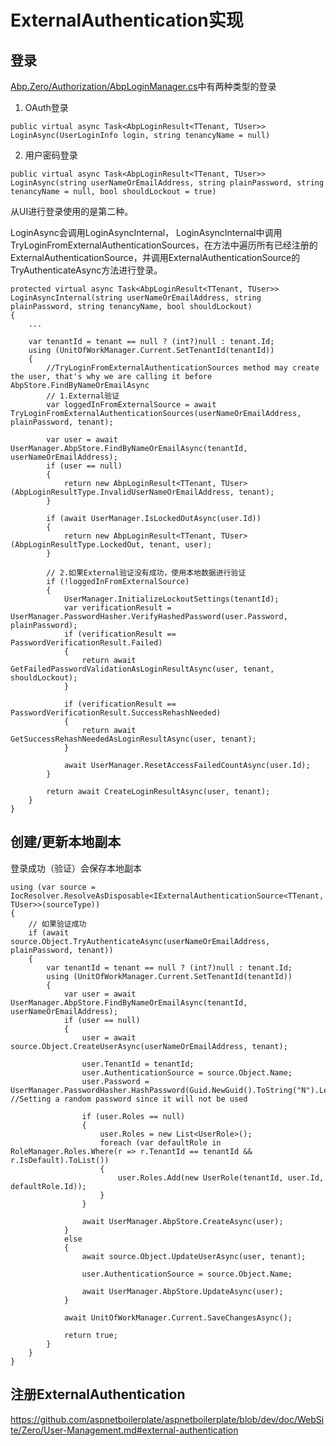# ExternalAuthentication实现

## 登录

[Abp.Zero/Authorization/AbpLoginManager.cs](https://github.com/aspnetboilerplate/aspnetboilerplate/blob/dev/src/Abp.Zero/Authorization/AbpLoginManager.cs)中有两种类型的登录

1. OAuth登录
``` CSharp
public virtual async Task<AbpLoginResult<TTenant, TUser>> LoginAsync(UserLoginInfo login, string tenancyName = null)
```

2. 用户密码登录
``` CSharp
public virtual async Task<AbpLoginResult<TTenant, TUser>> LoginAsync(string userNameOrEmailAddress, string plainPassword, string tenancyName = null, bool shouldLockout = true)
```

从UI进行登录使用的是第二种。

LoginAsync会调用LoginAsyncInternal， LoginAsyncInternal中调用TryLoginFromExternalAuthenticationSources，在方法中遍历所有已经注册的ExternalAuthenticationSource，并调用ExternalAuthenticationSource的TryAuthenticateAsync方法进行登录。

``` CSharp
protected virtual async Task<AbpLoginResult<TTenant, TUser>> LoginAsyncInternal(string userNameOrEmailAddress, string plainPassword, string tenancyName, bool shouldLockout)
{
    ...

    var tenantId = tenant == null ? (int?)null : tenant.Id;
    using (UnitOfWorkManager.Current.SetTenantId(tenantId))
    {
        //TryLoginFromExternalAuthenticationSources method may create the user, that's why we are calling it before AbpStore.FindByNameOrEmailAsync
        // 1.External验证
        var loggedInFromExternalSource = await TryLoginFromExternalAuthenticationSources(userNameOrEmailAddress, plainPassword, tenant);

        var user = await UserManager.AbpStore.FindByNameOrEmailAsync(tenantId, userNameOrEmailAddress);
        if (user == null)
        {
            return new AbpLoginResult<TTenant, TUser>(AbpLoginResultType.InvalidUserNameOrEmailAddress, tenant);
        }

        if (await UserManager.IsLockedOutAsync(user.Id))
        {
            return new AbpLoginResult<TTenant, TUser>(AbpLoginResultType.LockedOut, tenant, user);
        }

        // 2.如果External验证没有成功，使用本地数据进行验证
        if (!loggedInFromExternalSource)
        {
            UserManager.InitializeLockoutSettings(tenantId);
            var verificationResult = UserManager.PasswordHasher.VerifyHashedPassword(user.Password, plainPassword);
            if (verificationResult == PasswordVerificationResult.Failed)
            {
                return await GetFailedPasswordValidationAsLoginResultAsync(user, tenant, shouldLockout);
            }

            if (verificationResult == PasswordVerificationResult.SuccessRehashNeeded)
            {
                return await GetSuccessRehashNeededAsLoginResultAsync(user, tenant);
            }

            await UserManager.ResetAccessFailedCountAsync(user.Id);
        }

        return await CreateLoginResultAsync(user, tenant);
    }
}
```


## 创建/更新本地副本

登录成功（验证）会保存本地副本

``` CSharp
using (var source = IocResolver.ResolveAsDisposable<IExternalAuthenticationSource<TTenant, TUser>>(sourceType))
{
    // 如果验证成功
    if (await source.Object.TryAuthenticateAsync(userNameOrEmailAddress, plainPassword, tenant))
    {
        var tenantId = tenant == null ? (int?)null : tenant.Id;
        using (UnitOfWorkManager.Current.SetTenantId(tenantId))
        {
            var user = await UserManager.AbpStore.FindByNameOrEmailAsync(tenantId, userNameOrEmailAddress);
            if (user == null)
            {
                user = await source.Object.CreateUserAsync(userNameOrEmailAddress, tenant);

                user.TenantId = tenantId;
                user.AuthenticationSource = source.Object.Name;
                user.Password = UserManager.PasswordHasher.HashPassword(Guid.NewGuid().ToString("N").Left(16)); //Setting a random password since it will not be used

                if (user.Roles == null)
                {
                    user.Roles = new List<UserRole>();
                    foreach (var defaultRole in RoleManager.Roles.Where(r => r.TenantId == tenantId && r.IsDefault).ToList())
                    {
                        user.Roles.Add(new UserRole(tenantId, user.Id, defaultRole.Id));
                    }
                }

                await UserManager.AbpStore.CreateAsync(user);
            }
            else
            {
                await source.Object.UpdateUserAsync(user, tenant);

                user.AuthenticationSource = source.Object.Name;

                await UserManager.AbpStore.UpdateAsync(user);
            }

            await UnitOfWorkManager.Current.SaveChangesAsync();

            return true;
        }
    }
}
```

## 注册ExternalAuthentication

https://github.com/aspnetboilerplate/aspnetboilerplate/blob/dev/doc/WebSite/Zero/User-Management.md#external-authentication